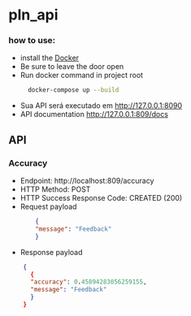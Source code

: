 # pln_api

### how to use: 
  * install the [Docker](https://docs.docker.com/compose/install/)
  * Be sure to leave the door open
  * Run docker command in project root
    ```bash
      docker-compose up --build
    ``` 
  * Sua API será executado em http://127.0.0.1:8090
  * API documentation http://127.0.0.1:809/docs

## API
### Accuracy
* Endpoint: http://localhost:809/accuracy
* HTTP Method: POST
* HTTP Success Response Code: CREATED (200)
* Request payload
  ```json
      {
      "message": "Feedback"
      }

 * Response payload
  ```json
      {
        {
        "accuracy": 0.45894283056259155,
        "message": "Feedback"
        }
      }

